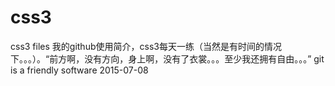 # css3
css3 files
我的github使用简介，css3每天一练（当然是有时间的情况下。。。）。“前方啊，没有方向，身上啊，没有了衣裳。。。至少我还拥有自由。。。”
git is a friendly software
2015-07-08